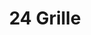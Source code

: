 ---
layout: work
title: 24 Grille
website: http://24grille.com
meta: A simple, yet effective, jQuery smooth-scroll website that contains all of the pertinent information regarding 24 Grille; a restaurant in Downtown Detroit. The website features menu items, information regarding their private champagne bar, and the ability to create online reservation.
type: example
skills: Design &bull; Inspiration &bull; HTML/CSS/jQuery
---